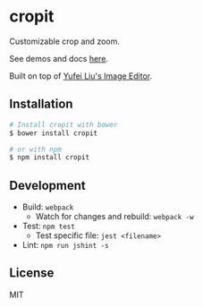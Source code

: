 # cropit

Customizable crop and zoom.

See demos and docs [here](http://scottcheng.github.io/cropit/).

Built on top of [Yufei Liu's Image Editor](https://github.com/yufeiliu/simple_image_uploader).

## Installation

```bash
# Install cropit with bower
$ bower install cropit

# or with npm
$ npm install cropit
```

## Development

* Build: `webpack`
  * Watch for changes and rebuild: `webpack -w`
* Test: `npm test`
  * Test specific file: `jest <filename>`
* Lint: `npm run jshint -s`

## License

MIT
